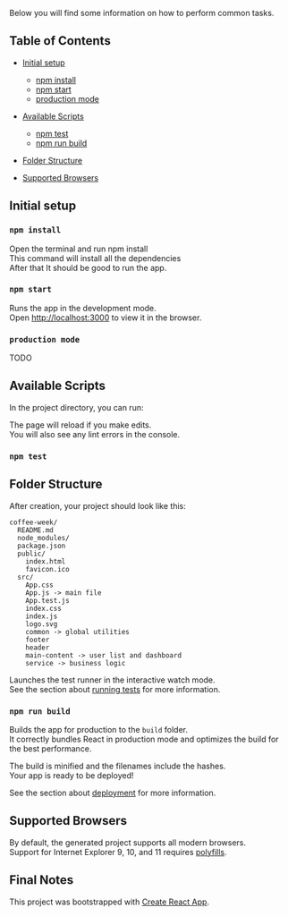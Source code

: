 

Below you will find some information on how to perform common tasks.<br>


## Table of Contents
- [Initial setup](#inicial-setup)

  - [npm install](#npm-install)
  - [npm start](#npm-start)
  - [production mode](#production-mode)
- [Available Scripts](#available-scripts)

  - [npm test](#npm-test)
  - [npm run build](#npm-run-build)
- [Folder Structure](#folder-structure)
- [Supported Browsers](#supported-browsers)

## Initial setup

### `npm install`

Open the terminal and run npm install<br>
This command will install all the dependencies <br>
After that It should be good to run the app.<br>

### `npm start`

Runs the app in the development mode.<br>
Open [http://localhost:3000](http://localhost:3000) to view it in the browser.

### `production mode`

  TODO

## Available Scripts

In the project directory, you can run:


The page will reload if you make edits.<br>
You will also see any lint errors in the console.

### `npm test`

## Folder Structure

After creation, your project should look like this:

```
coffee-week/
  README.md
  node_modules/
  package.json
  public/
    index.html
    favicon.ico
  src/
    App.css
    App.js -> main file
    App.test.js
    index.css
    index.js
    logo.svg
    common -> global utilities
    footer
    header
    main-content -> user list and dashboard
    service -> business logic
```

Launches the test runner in the interactive watch mode.<br>
See the section about [running tests](#running-tests) for more information.

### `npm run build`

Builds the app for production to the `build` folder.<br>
It correctly bundles React in production mode and optimizes the build for the best performance.

The build is minified and the filenames include the hashes.<br>
Your app is ready to be deployed!

See the section about [deployment](#deployment) for more information.

## Supported Browsers

By default, the generated project supports all modern browsers.<br>
Support for Internet Explorer 9, 10, and 11 requires [polyfills](https://github.com/facebook/create-react-app/blob/master/packages/react-app-polyfill/README.md).


## Final Notes
This project was bootstrapped with [Create React App](https://github.com/facebook/create-react-app).

